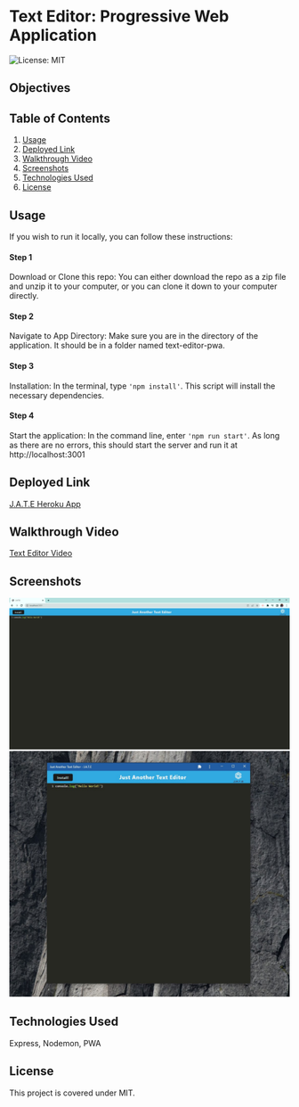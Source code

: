 # Text Editor: Progressive Web Application

![License: MIT](https://img.shields.io/badge/License-MIT-yellow.svg)

## Objectives 

## Table of Contents
1. [Usage](#usage)
2. [Deployed Link](#deployed-link)
3. [Walkthrough Video](#walkthrough-video)
4. [Screenshots](#screenshots)
5. [Technologies Used](#technologies-used)
6. [License](#license)

## Usage
If you wish to run it locally, you can follow these instructions:

#### Step 1

Download or Clone this repo:
You can either download the repo as a zip file and unzip it to your computer, or you can clone it down to your computer directly.

#### Step 2

Navigate to App Directory:
Make sure you are in the directory of the application. It should be in a folder named text-editor-pwa. 

#### Step 3

Installation: 
In the terminal, type `'npm install'`. This script will install the necessary dependencies.

#### Step 4

Start the application:
In the command line, enter `'npm run start'`. As long as there are no errors, this should start the server and run it at http://localhost:3001

## Deployed Link
[J.A.T.E Heroku App](https://text-editor-inna.herokuapp.com/)

## Walkthrough Video
[Text Editor Video](https://youtu.be/u4g-uo0rn8o)

## Screenshots
![Text Editor PWA](./public/assets/images/jate.jpg)
![Text Editor PWA](./public/assets/images/jate-extension.jpg)

## Technologies Used
Express, Nodemon, PWA

## License
This project is covered under MIT.